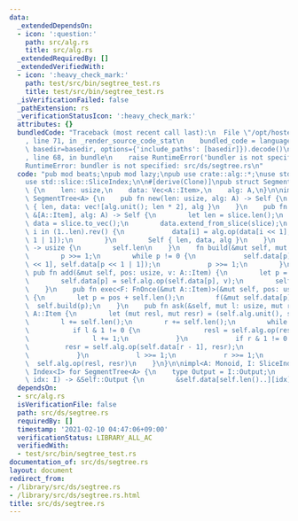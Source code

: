 ```yaml
---
data:
  _extendedDependsOn:
  - icon: ':question:'
    path: src/alg.rs
    title: src/alg.rs
  _extendedRequiredBy: []
  _extendedVerifiedWith:
  - icon: ':heavy_check_mark:'
    path: test/src/bin/segtree_test.rs
    title: test/src/bin/segtree_test.rs
  _isVerificationFailed: false
  _pathExtension: rs
  _verificationStatusIcon: ':heavy_check_mark:'
  attributes: {}
  bundledCode: "Traceback (most recent call last):\n  File \"/opt/hostedtoolcache/Python/3.9.1/x64/lib/python3.9/site-packages/onlinejudge_verify/documentation/build.py\"\
    , line 71, in _render_source_code_stat\n    bundled_code = language.bundle(stat.path,\
    \ basedir=basedir, options={'include_paths': [basedir]}).decode()\n  File \"/opt/hostedtoolcache/Python/3.9.1/x64/lib/python3.9/site-packages/onlinejudge_verify/languages/user_defined.py\"\
    , line 68, in bundle\n    raise RuntimeError('bundler is not specified: {}'.format(path.as_posix()))\n\
    RuntimeError: bundler is not specified: src/ds/segtree.rs\n"
  code: "pub mod beats;\npub mod lazy;\npub use crate::alg::*;\nuse std::ops::Index;\n\
    use std::slice::SliceIndex;\n\n#[derive(Clone)]\npub struct SegmentTree<A: Monoid>\
    \ {\n    len: usize,\n    data: Vec<A::Item>,\n    alg: A,\n}\n\nimpl<A: Monoid>\
    \ SegmentTree<A> {\n    pub fn new(len: usize, alg: A) -> Self {\n        Self\
    \ { len, data: vec![alg.unit(); len * 2], alg }\n    }\n    pub fn from_slice(slice:\
    \ &[A::Item], alg: A) -> Self {\n        let len = slice.len();\n        let mut\
    \ data = slice.to_vec();\n        data.extend_from_slice(slice);\n        for\
    \ i in (1..len).rev() {\n            data[i] = alg.op(data[i << 1], data[i <<\
    \ 1 | 1]);\n        }\n        Self { len, data, alg }\n    }\n    pub fn len(&self)\
    \ -> usize {\n        self.len\n    }\n    fn build(&mut self, mut p: usize) {\n\
    \        p >>= 1;\n        while p != 0 {\n            self.data[p] = self.alg.op(self.data[p\
    \ << 1], self.data[p << 1 | 1]);\n            p >>= 1;\n        }\n    }\n   \
    \ pub fn add(&mut self, pos: usize, v: A::Item) {\n        let p = pos + self.len();\n\
    \        self.data[p] = self.alg.op(self.data[p], v);\n        self.build(p);\n\
    \    }\n    pub fn exec<F: FnOnce(&mut A::Item)>(&mut self, pos: usize, f: F)\
    \ {\n        let p = pos + self.len();\n        f(&mut self.data[p]);\n      \
    \  self.build(p);\n    }\n    pub fn ask(&self, mut l: usize, mut r: usize) ->\
    \ A::Item {\n        let (mut resl, mut resr) = (self.alg.unit(), self.alg.unit());\n\
    \        l += self.len();\n        r += self.len();\n        while l < r {\n \
    \           if l & 1 != 0 {\n                resl = self.alg.op(resl, self.data[l]);\n\
    \                l += 1;\n            }\n            if r & 1 != 0 {\n       \
    \         resr = self.alg.op(self.data[r - 1], resr);\n                r -= 1;\n\
    \            }\n            l >>= 1;\n            r >>= 1;\n        }\n      \
    \  self.alg.op(resl, resr)\n    }\n}\n\nimpl<A: Monoid, I: SliceIndex<[A::Item]>>\
    \ Index<I> for SegmentTree<A> {\n    type Output = I::Output;\n    fn index(&self,\
    \ idx: I) -> &Self::Output {\n        &self.data[self.len()..][idx]\n    }\n}\n"
  dependsOn:
  - src/alg.rs
  isVerificationFile: false
  path: src/ds/segtree.rs
  requiredBy: []
  timestamp: '2021-02-10 04:47:06+09:00'
  verificationStatus: LIBRARY_ALL_AC
  verifiedWith:
  - test/src/bin/segtree_test.rs
documentation_of: src/ds/segtree.rs
layout: document
redirect_from:
- /library/src/ds/segtree.rs
- /library/src/ds/segtree.rs.html
title: src/ds/segtree.rs
---
```

